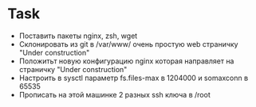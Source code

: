 # Task
- Поставить пакеты nginx, zsh, wget
- Склонировать из git в /var/www/ очень простую web страничку "Under construction"
- Положитьт новую конфигурацию nginx которая направляет на страничку "Under construction"
- Настроить в sysctl параметр fs.files-max в 1204000 и somaxconn в 65535
- Прописать на этой машинке 2 разных ssh ключа в /root
